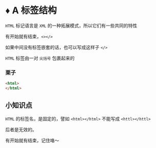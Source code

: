 # ♦️ A 标签结构

```HTML``` 标记语言是 ```XML``` 的一种拓展模式，所以它们有一些共同的特性

有开始就有结束，```<></>``` 

如果中间没有标签嵌套的话，也可以写成这样子 ```</>```

```HTML``` 标签由一对 ```尖括号``` 包裹起来的

### 栗子

```html
<html>
</html>
```

## 小知识点

```HTML``` 的标签名，是固定的，譬如 ```<html></html>``` 不能写成 ```<httl></httl>```

后者是无效的。

有开始就有结束，记住咯～